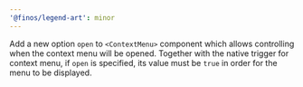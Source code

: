 ```yaml
---
'@finos/legend-art': minor
---
```


Add a new option `open` to `<ContextMenu>` component which allows controlling when the context menu will be opened. Together with the native trigger for context menu, if `open` is specified, its value must be `true` in order for the menu to be displayed.
